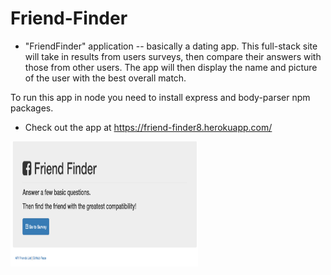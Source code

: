 # Friend-Finder

* "FriendFinder" application -- basically a dating app. This full-stack site will take in results from users surveys, then compare their answers with those from other users. The app will then display the name and picture of the user with the best overall match.

To run this app in node you need to install express and body-parser npm packages.

* Check out the app at  https://friend-finder8.herokuapp.com/

<img src="images/friendFinder.png" alt="Project Picture" width="300" height="200" />
